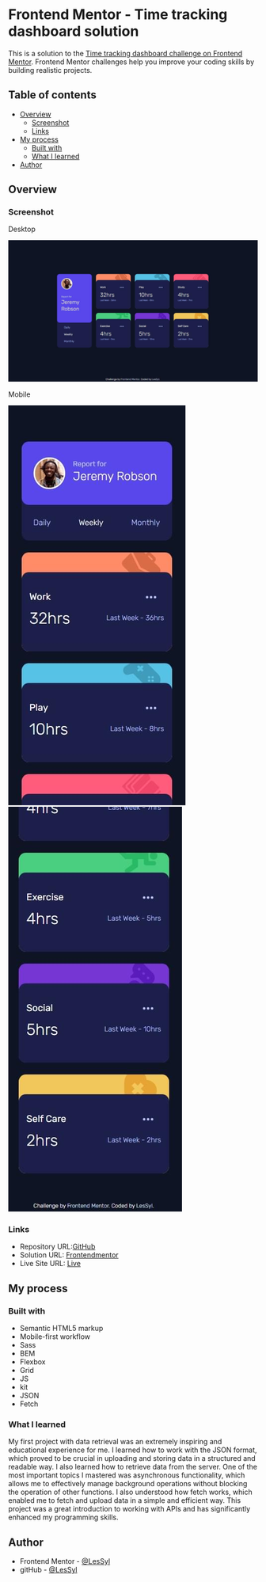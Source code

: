 # Frontend Mentor - Time tracking dashboard solution

This is a solution to the [Time tracking dashboard challenge on Frontend Mentor](https://www.frontendmentor.io/challenges/time-tracking-dashboard-UIQ7167Jw). Frontend Mentor challenges help you improve your coding skills by building realistic projects. 


## Table of contents
- [Overview](#overview)
  - [Screenshot](#screenshot)
  - [Links](#links)
- [My process](#my-process)
  - [Built with](#built-with)
  - [What I learned](#what-i-learned)
- [Author](#author)

## Overview

### Screenshot

Desktop

![](dist/img/desktop.jpeg)

Mobile

![](dist/img/mobile1.jpeg)
![](dist/img/mobile2.jpeg)


### Links

- Repository URL:[GitHub](https://github.com/LesSyl/Time-tracking-dashboard)
- Solution URL: [Frontendmentor]()
- Live Site URL: [Live](https://lessyl.github.io/Time-tracking-dashboard/)
## My process

### Built with

- Semantic HTML5 markup
- Mobile-first workflow
- Sass
- BEM
- Flexbox
- Grid
- JS
- kit
- JSON
- Fetch

### What I learned

My first project with data retrieval was an extremely inspiring and educational experience for me. I learned how to work with the JSON format, which proved to be crucial in uploading and storing data in a structured and readable way. I also learned how to retrieve data from the server. One of the most important topics I mastered was asynchronous functionality, which allows me to effectively manage background operations without blocking the operation of other functions. I also understood how fetch works, which enabled me to fetch and upload data in a simple and efficient way. This project was a great introduction to working with APIs and has significantly enhanced my programming skills.

## Author

- Frontend Mentor - [@LesSyl](https://www.frontendmentor.io/profile/LesSyl)
- gitHub - [@LesSyl](https://github.com/LesSyl)
